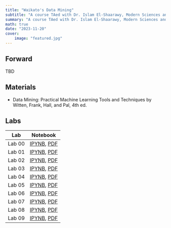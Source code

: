 ```yaml
---
title: "Waikato's Data Mining"
subtitle: "A course TAed with Dr. Islam El-Shaarawy, Modern Sciences and Arts (MSA)."
summary: "A course TAed with Dr. Islam El-Shaarawy, Modern Sciences and Arts (MSA)."
math: true
date: "2023-11-20"
cover:
    image: "featured.jpg"
---
```


## Forward
TBD

## Materials
- Data Mining: Practical Machine Learning Tools and Techniques by Witten, Frank, Hall, and Pal, 4th ed.

## Labs
| Lab | Notebook |
|-----|----------|
| Lab 00 | <a href="./" download="DM_PMLTT_00.ipynb">IPYNB</a>, [PDF](./DM_PMLTT_00.pdf) |
| Lab 01 | <a href="./" download="DM_PMLTT_01.ipynb">IPYNB</a>, [PDF](./DM_PMLTT_01.pdf) |
| Lab 02 | <a href="./" download="DM_PMLTT_02.ipynb">IPYNB</a>, [PDF](./DM_PMLTT_02.pdf) |
| Lab 03 | <a href="./" download="DM_PMLTT_03.ipynb">IPYNB</a>, [PDF](./DM_PMLTT_03.pdf) |
| Lab 04 | <a href="./" download="DM_PMLTT_04.ipynb">IPYNB</a>, [PDF](./DM_PMLTT_04.pdf) |
| Lab 05 | <a href="./" download="DM_PMLTT_05.ipynb">IPYNB</a>, [PDF](./DM_PMLTT_05.pdf) |
| Lab 06 | <a href="./" download="DM_PMLTT_06.ipynb">IPYNB</a>, [PDF](./DM_PMLTT_06.pdf) |
| Lab 07 | <a href="./" download="DM_PMLTT_07.ipynb">IPYNB</a>, [PDF](./DM_PMLTT_07.pdf) |
| Lab 08 | <a href="./" download="DM_PMLTT_08.ipynb">IPYNB</a>, [PDF](./DM_PMLTT_08.pdf) |
| Lab 09 | <a href="./" download="DM_PMLTT_09.ipynb">IPYNB</a>, [PDF](./DM_PMLTT_09.pdf) |
